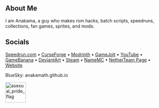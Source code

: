 ## About Me
I am Anakama, a guy who makes rom hacks, batch scripts, speedruns, collections, fan games, sprites, and mods.
## Socials
[Speedrun.com](https://speedrun.com/users/Anakama) • [CurseForge](https://www.curseforge.com/members/anakamathehedgehog/) • [Modrinth](https://modrinth.com/user/Anakama) • [GameJolt](http://gamejolt.com/@anakama) • [YouTube](https://www.youtube.com/@anakamaexist) • [GameBanana](https://gamebanana.com/members/2067027) • [DeviantArt](https://www.deviantart.com/belufatr) • [Steam](https://steamcommunity.com/id/AnakamaTheHedgehog/) • [NameMC](https://namemc.com/profile/AnakamaTH.1) • [NetherTeam Page](https://mcnetherteam.github.io/) • [Website](https://anakamath.github.io) 


BlueSky: anakamath.github.io

<a href="https://emoji.gg/emoji/asexual_pride_flag"><img src="https://cdn3.emoji.gg/emojis/asexual_pride_flag.png" width="64px" height="64px" alt="asexual_pride_flag"></a>
